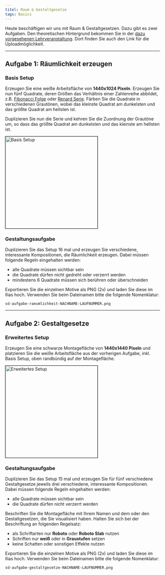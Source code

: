 ```yaml
---
titel: Raum & Gestaltgesetze
tags: Basics
---
```


Heute beschäftigen wir uns mit Raum & Gestaltgesetzen. Dazu gibt es zwei Aufgaben. Den theoretischen Hintergrund bekommen Sie in der [dazu vorgesehenen Lehrveranstaltung](/mi-bachelor-screendesign/lehrveranstaltungen/040-workshop-raum-gestaltgesetze/). Dort finden Sie auch den Link für die Uploadmöglichkeit.

---

## Aufgabe 1: Räumlichkeit erzeugen

### Basis Setup

Erzeugen Sie eine weiße Arbeitsfläche von **1440x1024 Pixeln**. Erzeugen Sie nun fünf Quadrate, deren Größen das Verhältnis einer Zahlenreihe abbildet, z.B. [Fibonacci Folge](https://de.wikipedia.org/wiki/Fibonacci-Folge) oder [Renard Serie](https://de.wikipedia.org/wiki/Renard-Serie). Färben Sie die Quadrate in verschiedenen Grautönen, wobei das kleinste Quadrat am dunkelsten und das größte Quadrat am hellsten ist.

Duplizieren Sie nun die Serie und kehren Sie die Zuordnung der Grautöne um, so dass das größte Quadrat am dunkelsten und das kleinste am hellsten ist.

<img src="../images/setup-raeumlichkeit.png" alt="Basis Setup" style="width:300px; border: solid 1px #000">

### Gestaltungsaufgabe

Duplizieren Sie das Setup 16 mal und erzeugen Sie verschiedene, interessante Kompositionen, die Räumlichkeit erzeugen. Dabei müssen folgende Regeln eingehalten werden:

-   alle Quadrate müssen sichtbar sein
-   die Quadrate dürfen nicht gedreht oder verzerrt werden
-   mindestens 6 Quadrate müssen sich berühren oder überschneiden

Exportieren Sie die einzelnen Motive als PNG (2x) und laden Sie diese im Ilias hoch. Verwenden Sie beim Dateinamen bitte die folgende Nomenklatur:

`sd-aufgabe-raeumlichkeit-NACHNAME-LAUFNUMMER.png`

<hr>

## Aufgabe 2: Gestaltgesetze

### Erweitertes Setup

Erzeugen Sie eine schwarze Montagefläche von **1440x1440 Pixeln** und platzieren Sie die weiße Arbeitsfläche aus der vorherigen Aufgabe, inkl. Basis Setup, oben randbündig auf der Montagefläche.

<img src="../images/setup-gestaltgesetze.png" alt="Erweitertes Setup" style="width:300px; border: solid 1px #000">

### Gestaltungsaufgabe

Duplizieren Sie das Setup 15 mal und erzeugen Sie für fünf verschiedene Gestaltgesetze jeweils drei verschiedene, interessante Kompositionen. Dabei müssen folgende Regeln eingehalten werden:

-   alle Quadrate müssen sichtbar sein
-   die Quadrate dürfen nicht verzerrt werden

Beschriften Sie die Montagefläche mit Ihrem Namen und dem oder den Gestaltgesetzen, die Sie visualisiert haben. Halten Sie sich bei der Beschriftung an folgenden Regelsatz:

-   als Schriftarten nur **Roboto** oder **Roboto Slab** nutzen
-   Schriften nur **weiß** oder in **Graustufen** setzen
-   keine Schatten oder sonstigen Effekte nutzen

Exportieren Sie die einzelnen Motive als PNG (2x) und laden Sie diese im Ilias hoch. Verwenden Sie beim Dateinamen bitte die folgende Nomenklatur:

`sd-aufgabe-gestaltgesetze-NACHNAME-LAUFNUMMER.png`
